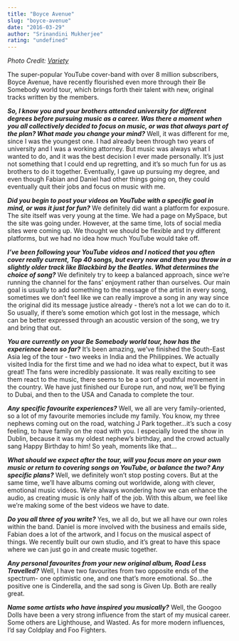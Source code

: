 ```yaml
---
title: "Boyce Avenue"
slug: "boyce-avenue"
date: "2016-03-29"
author: "Srinandini Mukherjee"
rating: "undefined"
---
```


_Photo Credit: [Variety](http://variety.com/2015/digital/news/boyce-avenue-collective-digital-studio-1201545504/)_

The super-popular YouTube cover-band with over 8 million subscribers, Boyce Avenue, have recently flourished even more through their Be Somebody world tour, which brings forth their talent with new, original tracks written by the members.

_**So, I know you and your brothers attended university for different degrees before pursuing music as a career. Was there a moment when you all collectively decided to focus on music, or was that always part of the plan? What made you change your mind?**_ Well, it was different for me, since I was the youngest one. I had already been through two years of university and I was a working attorney. But music was always what I wanted to do, and it was the best decision I ever made personally. It’s just not something that I could end up regretting, and it’s so much fun for us as brothers to do it together. Eventually, I gave up pursuing my degree, and even though Fabian and Daniel had other things going on, they could eventually quit their jobs and focus on music with me.

_**Did you begin to post your videos on YouTube with a specific goal in mind, or was it just for fun?**_ We definitely did want a platform for exposure. The site itself was very young at the time. We had a page on MySpace, but the site was going under. However, at the same time, lots of social media sites were coming up. We thought we should be flexible and try different platforms, but we had no idea how much YouTube would take off.

_**I’ve been following your YouTube videos and I noticed that you often cover really current, Top 40 songs, but every now and then you throw in a slightly older track like Blackbird by the Beatles. What determines the choice of song?**_ We definitely try to keep a balanced approach, since we’re running the channel for the fans' enjoyment rather than ourselves. Our main goal is usually to add something to the message of the artist in every song, sometimes we don’t feel like we can really improve a song in any way since the original did its message justice already - there’s not a lot we can do to it. So usually, if there’s some emotion which got lost in the message, which can be better expressed through an acoustic version of the song, we try and bring that out.

_**You are currently on your Be Somebody world tour, how has the experience been so far?**_ It’s been amazing, we’ve finished the South-East Asia leg of the tour - two weeks in India and the Philippines. We actually visited India for the first time and we had no idea what to expect, but it was great! The fans were incredibly passionate. It was really exciting to see them react to the music, there seems to be a sort of youthful movement in the country. We have just finished our Europe run, and now, we’ll be flying to Dubai, and then to the USA and Canada to complete the tour.

_**Any specific favourite experiences?**_ Well, we all are very family-oriented, so a lot of my favourite memories include my family. You know, my three nephews coming out on the road, watching J Park together…it’s such a cosy feeling, to have family on the road with you. I especially loved the show in Dublin, because it was my oldest nephew’s birthday, and the crowd actually sang Happy Birthday to him! So yeah, moments like that...

_**What should we expect after the tour, will you focus more on your own music or return to covering songs on YouTube, or balance the two? Any specific plans?**_ Well, we definitely won’t stop posting covers. But at the same time, we’ll have albums coming out worldwide, along with clever, emotional music videos. We’re always wondering how we can enhance the audio, as creating music is only half of the job. With this album, we feel like we’re making some of the best videos we have to date.

_**Do you all three of you write?**_ Yes, we all do, but we all have our own roles within the band. Daniel is more involved with the business and emails side, Fabian does a lot of the artwork, and I focus on the musical aspect of things. We recently built our own studio, and it’s great to have this space where we can just go in and create music together.

_**Any personal favourites from your new original album, Road Less Travelled?**_ Well, I have two favourites from two opposite ends of the spectrum- one optimistic one, and one that’s more emotional. So…the positive one is Cinderella, and the sad song is Given Up. Both are really great.

_**Name some artists who have inspired you musically?**_ Well, the Googoo Dolls have been a very strong influence from the start of my musical career. Some others are Lighthouse, and Wasted. As for more modern influences, I’d say Coldplay and Foo Fighters.
